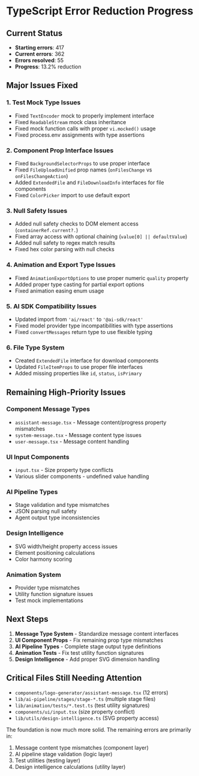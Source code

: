 # TypeScript Error Reduction Progress

## Current Status
- **Starting errors**: 417
- **Current errors**: 362
- **Errors resolved**: 55
- **Progress**: 13.2% reduction

## Major Issues Fixed

### 1. Test Mock Type Issues
- Fixed `TextEncoder` mock to properly implement interface
- Fixed `ReadableStream` mock class inheritance
- Fixed mock function calls with proper `vi.mocked()` usage
- Fixed process.env assignments with type assertions

### 2. Component Prop Interface Issues
- Fixed `BackgroundSelectorProps` to use proper interface
- Fixed `FileUploadUnified` prop names (`onFilesChange` vs `onFilesChangeAction`)
- Added `ExtendedFile` and `FileDownloadInfo` interfaces for file components
- Fixed `ColorPicker` import to use default export

### 3. Null Safety Issues
- Added null safety checks to DOM element access (`containerRef.current?.`)
- Fixed array access with optional chaining (`value[0] || defaultValue`)
- Added null safety to regex match results
- Fixed hex color parsing with null checks

### 4. Animation and Export Type Issues
- Fixed `AnimationExportOptions` to use proper numeric `quality` property
- Added proper type casting for partial export options
- Fixed animation easing enum usage

### 5. AI SDK Compatibility Issues  
- Updated import from `'ai/react'` to `'@ai-sdk/react'`
- Fixed model provider type incompatibilities with type assertions
- Fixed `convertMessages` return type to use flexible typing

### 6. File Type System
- Created `ExtendedFile` interface for download components
- Updated `FileItemProps` to use proper file interfaces
- Added missing properties like `id`, `status`, `isPrimary`

## Remaining High-Priority Issues

### Component Message Types
- `assistant-message.tsx` - Message content/progress property mismatches
- `system-message.tsx` - Message content type issues  
- `user-message.tsx` - Message content handling

### UI Input Components
- `input.tsx` - Size property type conflicts
- Various slider components - undefined value handling

### AI Pipeline Types
- Stage validation and type mismatches
- JSON parsing null safety
- Agent output type inconsistencies

### Design Intelligence
- SVG width/height property access issues
- Element positioning calculations
- Color harmony scoring

### Animation System
- Provider type mismatches
- Utility function signature issues
- Test mock implementations

## Next Steps

1. **Message Type System** - Standardize message content interfaces
2. **UI Component Props** - Fix remaining prop type mismatches
3. **AI Pipeline Types** - Complete stage output type definitions
4. **Animation Tests** - Fix test utility function signatures
5. **Design Intelligence** - Add proper SVG dimension handling

## Critical Files Still Needing Attention

- `components/logo-generator/assistant-message.tsx` (12 errors)
- `lib/ai-pipeline/stages/stage-*.ts` (multiple stage files)
- `lib/animation/tests/*.test.ts` (test utility signatures)
- `components/ui/input.tsx` (size property conflict)
- `lib/utils/design-intelligence.ts` (SVG property access)

The foundation is now much more solid. The remaining errors are primarily in:
1. Message content type mismatches (component layer)
2. AI pipeline stage validation (logic layer)  
3. Test utilities (testing layer)
4. Design intelligence calculations (utility layer)
